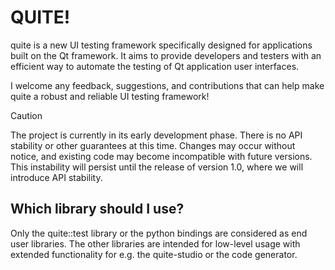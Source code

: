 # QUITE!

quite is a new UI testing framework specifically designed for applications built on the Qt framework.
It aims to provide developers and testers with an efficient way to automate the testing of Qt application user interfaces.

I welcome any feedback, suggestions, and contributions that can help make quite a robust and reliable UI testing framework!

> [!CAUTION]
> The project is currently in its early development phase.
> There is no API stability or other guarantees at this time.
> Changes may occur without notice, and existing code may become incompatible with future versions.
> This instability will persist until the release of version 1.0, where we will introduce API stability.


## Which library should I use?

Only the quite::test library or the python bindings are considered as end user libraries.
The other libraries are intended for low-level usage with extended functionality for e.g. the quite-studio or the code generator.
